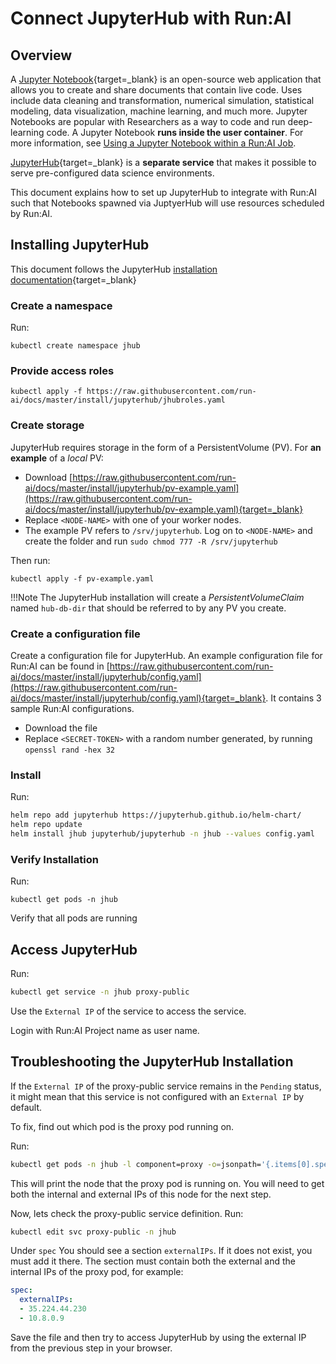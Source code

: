 # Connect JupyterHub with Run:AI


## Overview

A [Jupyter Notebook](https://jupyter.org){target=_blank} is an open-source web application that allows you to create and share documents that contain live code. Uses include data cleaning and transformation, numerical simulation, statistical modeling, data visualization, machine learning, and much more. Jupyter Notebooks are popular with Researchers as a way to code and run deep-learning code. A Jupyter Notebook __runs inside the user container__. For more information, see [Using a Jupyter Notebook within a Run:AI Job](../../Researcher/tools/dev-jupyter.md).

[JupyterHub](https://jupyter.org/hub){target=_blank} is a __separate service__ that makes it possible to serve pre-configured data science environments. 

This document explains how to set up JupyterHub to integrate with Run:AI such that Notebooks spawned via JuptyerHub will use resources scheduled by Run:AI.


## Installing JupyterHub

This document follows the JupyterHub [installation documentation](https://zero-to-jupyterhub.readthedocs.io/en/stable/jupyterhub/installation.html){target=_blank}

### Create a namespace

Run:

```
kubectl create namespace jhub
```

### Provide access roles

```
kubectl apply -f https://raw.githubusercontent.com/run-ai/docs/master/install/jupyterhub/jhubroles.yaml
```

### Create storage

JupyterHub requires storage in the form of a PersistentVolume (PV). For __an example__ of a _local_ PV:

* Download [https://raw.githubusercontent.com/run-ai/docs/master/install/jupyterhub/pv-example.yaml](https://raw.githubusercontent.com/run-ai/docs/master/install/jupyterhub/pv-example.yaml){target=_blank} 
* Replace `<NODE-NAME>` with one of your worker nodes. 
* The example PV refers to `/srv/jupyterhub`. Log on to `<NODE-NAME>` and create the folder and run `sudo chmod 777 -R /srv/jupyterhub`


Then run:

```
kubectl apply -f pv-example.yaml 
```

!!!Note
    The JupyterHub installation will create a _PersistentVolumeClaim_ named `hub-db-dir` that should be referred to by any PV you create.

### Create a configuration file

Create a configuration file for JupyterHub. An example configuration file for Run:AI can be found in [https://raw.githubusercontent.com/run-ai/docs/master/install/jupyterhub/config.yaml](https://raw.githubusercontent.com/run-ai/docs/master/install/jupyterhub/config.yaml){target=_blank}. It contains 3 sample Run:AI configurations. 

* Download the file 
* Replace `<SECRET-TOKEN>` with a random number generated, by running `openssl rand -hex 32`

### Install

Run:

``` bash 
helm repo add jupyterhub https://jupyterhub.github.io/helm-chart/
helm repo update
helm install jhub jupyterhub/jupyterhub -n jhub --values config.yaml
```



### Verify Installation

Run: 

```
kubectl get pods -n jhub
```

Verify that all pods are running


## Access JupyterHub

Run:

``` bash
kubectl get service -n jhub proxy-public
```

Use the `External IP` of the service to access the service.

Login with Run:AI Project name as user name.

## Troubleshooting the JupyterHub Installation

If the `External IP` of the proxy-public service remains in the `Pending` status, it might mean that this service is not configured with an `External IP` by default.

To fix, find out which pod is the proxy pod running on.

Run: 

``` bash
kubectl get pods -n jhub -l component=proxy -o=jsonpath='{.items[0].spec.nodeName}{"\n"}'
```

This will print the node that the proxy pod is running on.
You will need to get both the internal and external IPs of this node for the next step. 

Now, lets check the proxy-public service definition. Run:

``` bash
kubectl edit svc proxy-public -n jhub
```

Under `spec` You should see a section `externalIPs`. If it does not exist, you must add it there. The section must contain both the external and the internal IPs of the proxy pod, for example:

```yaml
spec:
  externalIPs:
  - 35.224.44.230
  - 10.8.0.9
```

Save the file and then try to access JupyterHub by using the external IP from the previous step in your browser.

